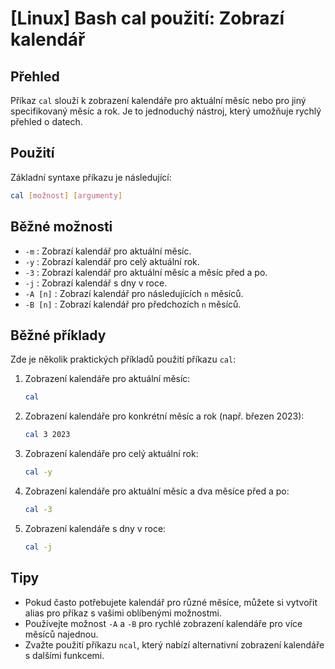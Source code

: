 # [Linux] Bash cal použití: Zobrazí kalendář

## Přehled
Příkaz `cal` slouží k zobrazení kalendáře pro aktuální měsíc nebo pro jiný specifikovaný měsíc a rok. Je to jednoduchý nástroj, který umožňuje rychlý přehled o datech.

## Použití
Základní syntaxe příkazu je následující:

```bash
cal [možnost] [argumenty]
```

## Běžné možnosti
- `-m` : Zobrazí kalendář pro aktuální měsíc.
- `-y` : Zobrazí kalendář pro celý aktuální rok.
- `-3` : Zobrazí kalendář pro aktuální měsíc a měsíc před a po.
- `-j` : Zobrazí kalendář s dny v roce.
- `-A [n]` : Zobrazí kalendář pro následujících `n` měsíců.
- `-B [n]` : Zobrazí kalendář pro předchozích `n` měsíců.

## Běžné příklady
Zde je několik praktických příkladů použití příkazu `cal`:

1. Zobrazení kalendáře pro aktuální měsíc:
   ```bash
   cal
   ```

2. Zobrazení kalendáře pro konkrétní měsíc a rok (např. březen 2023):
   ```bash
   cal 3 2023
   ```

3. Zobrazení kalendáře pro celý aktuální rok:
   ```bash
   cal -y
   ```

4. Zobrazení kalendáře pro aktuální měsíc a dva měsíce před a po:
   ```bash
   cal -3
   ```

5. Zobrazení kalendáře s dny v roce:
   ```bash
   cal -j
   ```

## Tipy
- Pokud často potřebujete kalendář pro různé měsíce, můžete si vytvořit alias pro příkaz s vašimi oblíbenými možnostmi.
- Používejte možnost `-A` a `-B` pro rychlé zobrazení kalendáře pro více měsíců najednou.
- Zvažte použití příkazu `ncal`, který nabízí alternativní zobrazení kalendáře s dalšími funkcemi.
